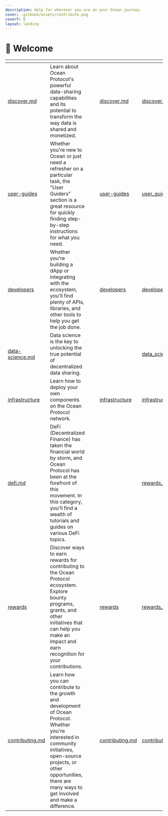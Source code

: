 ```yaml
---
description: Help for wherever you are on your Ocean journey.
cover: .gitbook/assets/contribute.png
coverY: 0
layout: landing
---
```


# 👋 Welcome

<table data-view="cards"><thead><tr><th data-type="content-ref"></th><th></th><th data-hidden data-type="files"></th><th data-hidden data-type="files"></th><th data-hidden data-card-target data-type="content-ref"></th><th data-hidden data-card-cover data-type="files"></th></tr></thead><tbody><tr><td><a href="discover/discover.md">discover.md</a></td><td>Learn about Ocean Protocol's powerful data-sharing capabilities and its potential to transform the way data is shared and monetized.</td><td></td><td></td><td><a href="discover/discover.md">discover.md</a></td><td><a href=".gitbook/assets/discover_card.png">discover_card.png</a></td></tr><tr><td><a href="user-guides/">user-guides</a></td><td>Whether you're new to Ocean or just need a refresher on a particular task, the "User Guiders" section is a great resource for quickly finding step-by-step instructions for what you need.</td><td></td><td></td><td><a href="user-guides/">user-guides</a></td><td><a href=".gitbook/assets/user_guides_card.png">user_guides_card.png</a></td></tr><tr><td><a href="developers/">developers</a></td><td>Whether you're building a dApp or integrating with the ecosystem, you'll find plenty of APIs, libraries, and other tools to help you get the job done.</td><td></td><td></td><td><a href="developers/">developers</a></td><td><a href=".gitbook/assets/developer_tutorials_card.png">developer_tutorials_card.png</a></td></tr><tr><td><a href="data-science.md">data-science.md</a></td><td>Data science is the key to unlocking the true potential of decentralized data sharing.</td><td></td><td></td><td></td><td><a href=".gitbook/assets/data_science_card.png">data_science_card.png</a></td></tr><tr><td><a href="infrastructure/">infrastructure</a></td><td>Learn how to deploy your own components on the Ocean Protocol network. </td><td></td><td></td><td><a href="infrastructure/">infrastructure</a></td><td><a href=".gitbook/assets/infrastructure_card.png">infrastructure_card.png</a></td></tr><tr><td><a href="defi.md">defi.md</a></td><td>DeFi (Decentralized Finance) has taken the financial world by storm, and Ocean Protocol has been at the forefront of this movement. In this category, you'll find a wealth of tutorials and guides on various DeFi topics.</td><td></td><td></td><td></td><td><a href=".gitbook/assets/rewards_card.png">rewards_card.png</a></td></tr><tr><td><a href="rewards/">rewards</a></td><td>Discover ways to earn rewards for contributing to the Ocean Protocol ecosystem. Explore bounty programs, grants, and other initiatives that can help you make an impact and earn recognition for your contributions.</td><td></td><td></td><td><a href="rewards/">rewards</a></td><td><a href=".gitbook/assets/rewards_card.png">rewards_card.png</a></td></tr><tr><td><a href="contribute/README.md">contributing.md</a></td><td>Learn how you can contribute to the growth and development of Ocean Protocol. Whether you're interested in community initiatives, open-source projects, or other opportunities, there are many ways to get involved and make a difference.</td><td></td><td></td><td><a href="contribute/README.md">contributing.md</a></td><td><a href=".gitbook/assets/contribute_card.png">contribute_card.png</a></td></tr></tbody></table>
